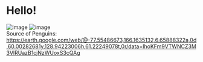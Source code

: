 # Hello!
![image](https://github.com/YuXushi/HelloWorld/assets/150656566/d182d714-57ae-4afe-81da-239d0e504f0e)
![image](https://github.com/YuXushi/HelloWorld/assets/150656566/8965d14d-3343-40ba-9101-5eae602f1b7e) 
<br> Source of Penguins: https://earth.google.com/web/@-77.55486673,166.1635132,6.65888322a,0d,60.00282681y,128.94223006h,61.22249078t,0r/data=IhoKFm9VTWNCZ3M3VlRUazB1cjNzWUoxS3cQAg

